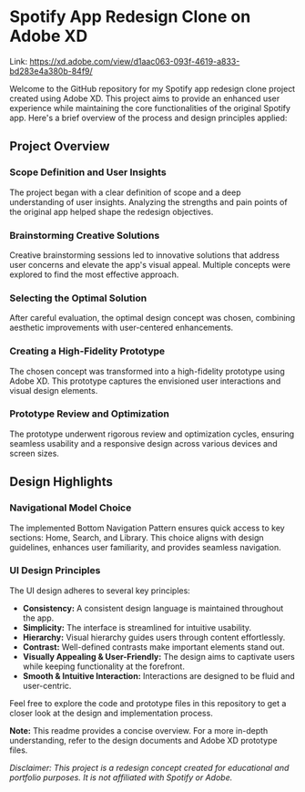 # Spotify App Redesign Clone on Adobe XD

Link: https://xd.adobe.com/view/d1aac063-093f-4619-a833-bd283e4a380b-84f9/

Welcome to the GitHub repository for my Spotify app redesign clone project created using Adobe XD. This project aims to provide an enhanced user experience while maintaining the core functionalities of the original Spotify app. Here's a brief overview of the process and design principles applied:

## Project Overview

### Scope Definition and User Insights

The project began with a clear definition of scope and a deep understanding of user insights. Analyzing the strengths and pain points of the original app helped shape the redesign objectives.

### Brainstorming Creative Solutions

Creative brainstorming sessions led to innovative solutions that address user concerns and elevate the app's visual appeal. Multiple concepts were explored to find the most effective approach.

### Selecting the Optimal Solution

After careful evaluation, the optimal design concept was chosen, combining aesthetic improvements with user-centered enhancements.

### Creating a High-Fidelity Prototype

The chosen concept was transformed into a high-fidelity prototype using Adobe XD. This prototype captures the envisioned user interactions and visual design elements.

### Prototype Review and Optimization

The prototype underwent rigorous review and optimization cycles, ensuring seamless usability and a responsive design across various devices and screen sizes.

## Design Highlights

### Navigational Model Choice

The implemented Bottom Navigation Pattern ensures quick access to key sections: Home, Search, and Library. This choice aligns with design guidelines, enhances user familiarity, and provides seamless navigation.

### UI Design Principles

The UI design adheres to several key principles:

- **Consistency:** A consistent design language is maintained throughout the app.
- **Simplicity:** The interface is streamlined for intuitive usability.
- **Hierarchy:** Visual hierarchy guides users through content effortlessly.
- **Contrast:** Well-defined contrasts make important elements stand out.
- **Visually Appealing & User-Friendly:** The design aims to captivate users while keeping functionality at the forefront.
- **Smooth & Intuitive Interaction:** Interactions are designed to be fluid and user-centric.

Feel free to explore the code and prototype files in this repository to get a closer look at the design and implementation process.

**Note:** This readme provides a concise overview. For a more in-depth understanding, refer to the design documents and Adobe XD prototype files.

*Disclaimer: This project is a redesign concept created for educational and portfolio purposes. It is not affiliated with Spotify or Adobe.*
